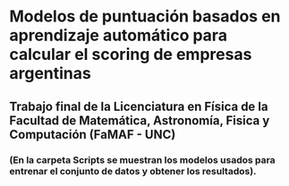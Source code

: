 # Modelos de puntuación basados en aprendizaje automático para calcular el scoring de empresas argentinas

## Trabajo final de la Licenciatura en Física de la Facultad de Matemática, Astronomía, Fisica y Computación (FaMAF - UNC)

### (En la carpeta Scripts se muestran los modelos usados para entrenar el conjunto de datos y obtener los resultados).
